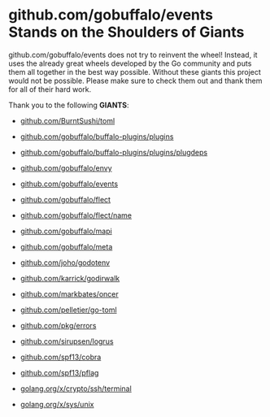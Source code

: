 # github.com/gobuffalo/events Stands on the Shoulders of Giants

github.com/gobuffalo/events does not try to reinvent the wheel! Instead, it uses the already great wheels developed by the Go community and puts them all together in the best way possible. Without these giants this project would not be possible. Please make sure to check them out and thank them for all of their hard work.

Thank you to the following **GIANTS**:


* [github.com/BurntSushi/toml](https://godoc.org/github.com/BurntSushi/toml)

* [github.com/gobuffalo/buffalo-plugins/plugins](https://godoc.org/github.com/gobuffalo/buffalo-plugins/plugins)

* [github.com/gobuffalo/buffalo-plugins/plugins/plugdeps](https://godoc.org/github.com/gobuffalo/buffalo-plugins/plugins/plugdeps)

* [github.com/gobuffalo/envy](https://godoc.org/github.com/gobuffalo/envy)

* [github.com/gobuffalo/events](https://godoc.org/github.com/gobuffalo/events)

* [github.com/gobuffalo/flect](https://godoc.org/github.com/gobuffalo/flect)

* [github.com/gobuffalo/flect/name](https://godoc.org/github.com/gobuffalo/flect/name)

* [github.com/gobuffalo/mapi](https://godoc.org/github.com/gobuffalo/mapi)

* [github.com/gobuffalo/meta](https://godoc.org/github.com/gobuffalo/meta)

* [github.com/joho/godotenv](https://godoc.org/github.com/joho/godotenv)

* [github.com/karrick/godirwalk](https://godoc.org/github.com/karrick/godirwalk)

* [github.com/markbates/oncer](https://godoc.org/github.com/markbates/oncer)

* [github.com/pelletier/go-toml](https://godoc.org/github.com/pelletier/go-toml)

* [github.com/pkg/errors](https://godoc.org/github.com/pkg/errors)

* [github.com/sirupsen/logrus](https://godoc.org/github.com/sirupsen/logrus)

* [github.com/spf13/cobra](https://godoc.org/github.com/spf13/cobra)

* [github.com/spf13/pflag](https://godoc.org/github.com/spf13/pflag)

* [golang.org/x/crypto/ssh/terminal](https://godoc.org/golang.org/x/crypto/ssh/terminal)

* [golang.org/x/sys/unix](https://godoc.org/golang.org/x/sys/unix)

